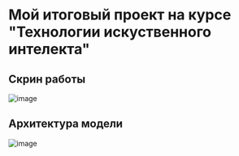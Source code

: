# Мой итоговый  проект на курсе "Технологии искуственного интелекта" 
## Скрин работы
![image](https://github.com/maplexx14/aircraft-classifier/assets/78544420/221e632a-de84-4d9e-b1c8-1e01dd11d08d)
## Архитектура модели
![image](https://github.com/maplexx14/aircraft-classifier/assets/78544420/5b4f03e6-c1f2-4f09-b736-67a93f4734fd)
